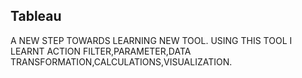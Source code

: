 ## Tableau
A NEW STEP TOWARDS LEARNING NEW TOOL. 
USING THIS TOOL I LEARNT ACTION FILTER,PARAMETER,DATA TRANSFORMATION,CALCULATIONS,VISUALIZATION.
